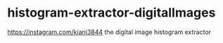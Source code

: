 # histogram-extractor-digitalImages


https://instagram.com/kiani3844
the digital image histogram extractor
